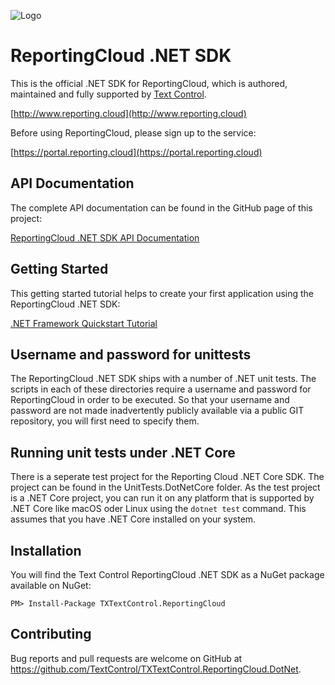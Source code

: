 ![Logo](https://raw.githubusercontent.com/TextControl/TXTextControl.ReportingCloud.Dotnet/master/Resources/rc_logo_512.png)

#  ReportingCloud .NET SDK

This is the official .NET SDK for ReportingCloud, which is authored, maintained and fully supported by [Text Control](http://www.textcontrol.com).

[http://www.reporting.cloud](http://www.reporting.cloud)

Before using ReportingCloud, please sign up to the service:

[https://portal.reporting.cloud](https://portal.reporting.cloud)

## API Documentation

The complete API documentation can be found in the GitHub page of this project:

[ReportingCloud .NET SDK API Documentation](http://textcontrol.github.io/TXTextControl.ReportingCloud.DotNet/api.html)

## Getting Started

This getting started tutorial helps to create your first application using the ReportingCloud .NET SDK:

[.NET Framework Quickstart Tutorial](https://docs.reporting.cloud/docs/chapter/introduction/quickstart-dotnet)

## Username and password for unittests

The ReportingCloud .NET SDK ships with a number of .NET unit tests. The scripts in each of these directories require a username and password for ReportingCloud in order to be executed. So that your username and password are not made inadvertently publicly available via a public GIT repository, you will first need to specify them.

## Running unit tests under .NET Core

There is a seperate test project for the Reporting Cloud .NET Core SDK. The project can be found in the UnitTests.DotNetCore folder. As the test project is a .NET Core project, you can run it on any platform that is supported by .NET Core like macOS oder Linux using the `dotnet test` command. This assumes that you have .NET Core installed on your system. 

## Installation

You will find the Text Control ReportingCloud .NET SDK as a NuGet package available on NuGet:

    PM> Install-Package TXTextControl.ReportingCloud

## Contributing

Bug reports and pull requests are welcome on GitHub at https://github.com/TextControl/TXTextControl.ReportingCloud.DotNet.
